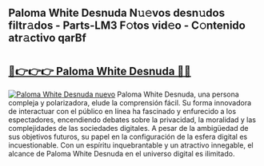 ## Paloma White Desnuda N𝚞𝚎vos desn𝚞dos filtr𝚊dos - Parts-LM3 F𝚘tos vid𝚎o - C𝚘ntenido atr𝚊ctivo qarBf

# <h2><a href="http://mb53yp.tromn.icu/?c=Paloma+White+Desnuda">🔗👉👉👉 Paloma White Desnuda 🔗🔗</a></h2>

[![Paloma White Desnuda nuevo](https://i.imgur.com/pEAQMta.gif)](http://mb53yp.tromn.icu/?c=Paloma+White+Desnuda)
Paloma White Desnuda, una persona compleja y polarizadora, elude la comprensión fácil. Su forma innovadora de interactuar con el público en línea ha fascinado y enfurecido a los espectadores, encendiendo debates sobre la privacidad, la moralidad y las complejidades de las sociedades digitales. A pesar de la ambigüedad de sus objetivos futuros, su papel en la configuración de la esfera digital es incuestionable. Con un espíritu inquebrantable y un atractivo innegable, el alcance de Paloma White Desnuda en el universo digital es ilimitado.

